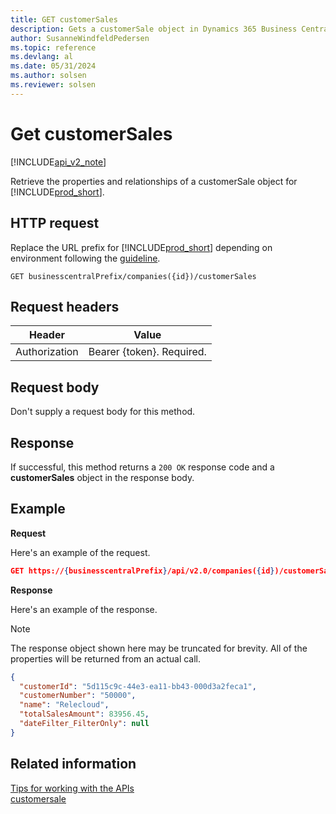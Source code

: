 ```yaml
---
title: GET customerSales  
description: Gets a customerSale object in Dynamics 365 Business Central.
author: SusanneWindfeldPedersen
ms.topic: reference
ms.devlang: al
ms.date: 05/31/2024
ms.author: solsen
ms.reviewer: solsen
---
```


# Get customerSales

[!INCLUDE[api_v2_note](../../../includes/api_v2_note.md)]

Retrieve the properties and relationships of a customerSale object for [!INCLUDE[prod_short](../../../includes/prod_short.md)]. 

## HTTP request
Replace the URL prefix for [!INCLUDE[prod_short](../../../includes/prod_short.md)] depending on environment following the [guideline](../../v2.0/endpoints-apis-for-dynamics.md).
```
GET businesscentralPrefix/companies({id})/customerSales
```

## Request headers

|Header       |Value                     |
|-------------|--------------------------|
|Authorization|Bearer {token}. Required. |

## Request body
Don't supply a request body for this method.

## Response
If successful, this method returns a ```200 OK``` response code and a **customerSales** object in the response body.

## Example

**Request**

Here's an example of the request.

```json
GET https://{businesscentralPrefix}/api/v2.0/companies({id})/customerSales
```

**Response**

Here's an example of the response. 

> [!NOTE]  
>   The response object shown here may be truncated for brevity. All of the properties will be returned from an actual call.

```json
{
  "customerId": "5d115c9c-44e3-ea11-bb43-000d3a2feca1",
  "customerNumber": "50000",
  "name": "Relecloud",
  "totalSalesAmount": 83956.45,
  "dateFilter_FilterOnly": null  
}
```

## Related information
[Tips for working with the APIs](../../../developer/devenv-connect-apps-tips.md)    
[customersale](../resources/dynamics_customersale.md)    
